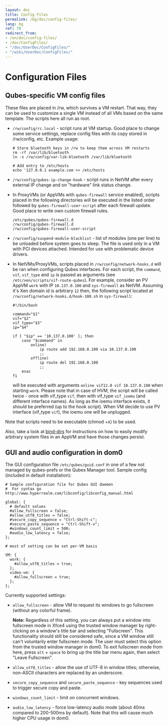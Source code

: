 ```yaml
---
layout: doc
title: Config Files
permalink: /bg/doc/config-files/
lang: bg
ref: 78
redirect_from:
- /en/doc/config-files/
- /doc/ConfigFiles/
- "/doc/UserDoc/ConfigFiles/"
- "/wiki/UserDoc/ConfigFiles/"
---
```


Configuration Files
===================

Qubes-specific VM config files
------------------------------

These files are placed in /rw, which survives a VM restart.
That way, they can be used to customize a single VM instead of all VMs based on the same template. 
The scripts here all run as root.

-   `/rw/config/rc.local` - script runs at VM startup.
    Good place to change some service settings, replace config files with its copy stored in /rw/config, etc.
    Example usage:

    ~~~
    # Store bluetooth keys in /rw to keep them across VM restarts
    rm -rf /var/lib/bluetooth 
    ln -s /rw/config/var-lib-bluetooth /var/lib/bluetooth
    ~~~

    ~~~
    # Add entry to /etc/hosts
    echo '127.0.0.1 example.com >> /etc/hosts
    ~~~

-   `/rw/config/qubes-ip-change-hook` - script runs in NetVM after every external IP change and on "hardware" link status change.

-   In ProxyVMs (or AppVMs with `qubes-firewall` service enabled), scripts placed in the following directories will be executed in the listed order followed by `qubes-firewall-user-script` after each firewall update.
    Good place to write own custom firewall rules.

    ~~~
    /etc/qubes/qubes-firewall.d
    /rw/config/qubes-firewall.d
    /rw/config/qubes-firewall-user-script
    ~~~

-   `/rw/config/suspend-module-blacklist` - list of modules (one per line) to be unloaded before system goes to sleep.
    The file is used only in a VM with PCI devices attached.
    Intended for use with problematic device drivers.

- In NetVMs/ProxyVMs, scripts placed in `/rw/config/network-hooks.d` will be ran when configuring Qubes interfaces. For each script, the `command`, `vif`, `vif_type` and `ip` is passed as arguments (see `/etc/xen/scripts/vif-route-qubes`). For example, consider an PV AppVM `work` with IP `10.137.0.100` and `sys-firewall` as NetVM. Assuming it's Xen domain id is arbitrary `12` then, the following script located at `/rw/config/network-hooks.d/hook-100.sh` in `sys-firewall`:
    ~~~
    #!/bin/bash

    command="$1"
    vif="$2"
    vif_type="$3"
    ip="$4"

    if [ "$ip" == '10.137.0.100' ]; then
        case "$command" in
            online)
                ip route add 192.168.0.100 via 10.137.0.100
                ;;
            offline)
                ip route del 192.168.0.100
                ;;
        esac
    fi
    ~~~

  will be executed with arguments `online vif12.0 vif 10.137.0.100` when starting `work`. Please note that in case of HVM, the script will be called twice - once with vif_type `vif`, then with vif_type `vif_ioemu` (and different interface names). As long as the ioemu interface exists, it should be preferred (up to the hook script). When VM decide to use PV interface (vif_type `vif`), the ioemu one will be unplugged.

Note that scripts need to be executable (chmod +x) to be used.

Also, take a look at [bind-dirs](/bg/doc/bind-dirs) for instructions on how to easily modify arbitrary system files in an AppVM and have those changes persist.


GUI and audio configuration in dom0
-----------------------------------

The GUI configuration file `/etc/qubes/guid.conf` in one of a few not managed by qubes-prefs or the Qubes Manager tool.
Sample config (included in default installation):

~~~
# Sample configuration file for Qubes GUI daemon
#  For syntax go http://www.hyperrealm.com/libconfig/libconfig_manual.html

global: {
  # default values
  #allow_fullscreen = false;
  #allow_utf8_titles = false;
  #secure_copy_sequence = "Ctrl-Shift-c";
  #secure_paste_sequence = "Ctrl-Shift-v";
  #windows_count_limit = 500;
  #audio_low_latency = false;
};

# most of setting can be set per-VM basis

VM: {
  work: {
    #allow_utf8_titles = true;
  };
  video-vm: {
    #allow_fullscreen = true;
  };
};
~~~

Currently supported settings:

-   `allow_fullscreen` - allow VM to request its windows to go fullscreen (without any colorful frame).

    **Note:** Regardless of this setting, you can always put a window into fullscreen mode in Xfce4 using the trusted window manager by right-clicking on a window's title bar and selecting "Fullscreen".
    This functionality should still be considered safe, since a VM window still can't voluntarily enter fullscreen mode.
    The user must select this option from the trusted window manager in dom0.
    To exit fullscreen mode from here, press `alt` + `space` to bring up the title bar menu again, then select "Leave Fullscreen".

-   `allow_utf8_titles` - allow the use of UTF-8 in window titles; otherwise, non-ASCII characters are replaced by an underscore.

-   `secure_copy_sequence` and `secure_paste_sequence` - key sequences used to trigger secure copy and paste.

-   `windows_count_limit` - limit on concurrent windows.

-   `audio_low_latency` - force low-latency audio mode (about 40ms compared to 200-500ms by default).
    Note that this will cause much higher CPU usage in dom0.

